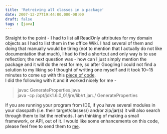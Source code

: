 ```yaml
---
title: 'Retreiving all classes in a package'
date: 2007-12-27T19:44:00.000-08:00
draft: false
tags : [java]
---
```


Straight to the point - I had to list all ReadOnly attributes for my domain objects as I had to list them in the office Wiki. I had several of them and doing that manually would be tiring (not to mention that I actually do not like documentation that much), I had to find a shortcut and only way is to use reflection; the next question was - how can I just simply mention the package and it will do the rest for me, so after Googling I could not find a solution to my liking so I thought of writing one myself and it took 10~15 minutes to come up with this [piece of code](http://imyousuf.100webspace.net/blog-demo/package-browser/GenerateProperties.java).  
I did the following with it and it worked nicely for me -  

> javac GenerateProperties.java  
> java -cp /opt/jdk1.6.0\_01/jre/lib/rt.jar:./ GenerateProperties

If you are running your program from IDE, if you have several modules in your classpath (i.e. their target/classes/) and/or zip/jar(s) it will also search through them to list the methods. I am thinking of making a small framework, or API, out of it. I would like some enhancements on this code, please feel free to send them to [me](mailto:imran.yousuf@smartitengineering.com).